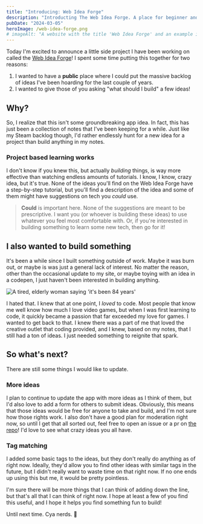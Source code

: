 ```yaml
---
title: "Introducing: Web Idea Forge"
description: "Introducting The Web Idea Forge. A place for beginner and experienced devs alike to find ideas or inspiration for their next project."
pubDate: "2024-03-05"
heroImage: /web-idea-forge.png
# imageAlt: "A website with the title 'Web Idea Forge' and an example idea that says 'Raycast for Windows'"
---
```


Today I'm excited to announce a little side project I have been working on called the [Web Idea Forge](https://webideaforge.vercel.app/)! I spent some time putting this together for two reasons:

1. I wanted to have a **public** place where I could put the massive backlog of ideas I've been hoarding for the last couple of years.
2. I wanted to give those of you asking "what should I build" a few ideas!

## Why?

So, I realize that this isn't some groundbreaking app idea. In fact, this has just been a collection of notes that I've been keeping for a while. Just like my Steam backlog though, I'd rather endlessly hunt for a new idea for a project than build anything in my notes.

### Project based learning works

I don't know if you knew this, but actually _building_ things, is way more effective than watching endless amounts of tutorials. I know, I know, crazy idea, but it's true. None of the ideas you'll find on the Web Idea Forge have a step-by-step tutorial, but you'll find a description of the idea and some of them might have suggestions on tech you _could_ use.

> **Could** is important here. None of the suggestions are meant to be prescriptive. I want you (or whoever is building these ideas) to use whatever you feel most comfortable with. Or, if you're interested in building something to learn some new tech, then go for it!

## I also wanted to build something

It's been a while since I built something outside of work. Maybe it was burn out, or maybe is was just a general lack of interest. No matter the reason, other than the occasional update to my site, or maybe toying with an idea in a codepen, I just haven't been interested in building anything.

<img src="https://media3.giphy.com/media/xUanPliWDp9Pq/giphy.gif" alt="A tired, elderly woman saying 'it's been 84 years'" class="small-img"/>

I hated that. I knew that at one point, I _loved_ to code. Most people that know me well know how much I love video games, but when I was first learning to code, it quickly became a passion that far exceeded my love for games. I wanted to get back to that. I knew there was a part of me that loved the creative outlet that coding provided, and I knew, based on my notes, that I still had a ton of ideas. I just needed something to reignite that spark.

## So what's next?

There are still some things I would like to update.

### More ideas

I plan to continue to update the app with more ideas as I think of them, but I'd also love to add a form for others to submit ideas. Obviously, this means that those ideas would be free for anyone to take and build, and I'm not sure how those rights work. I also don't have a good plan for moderation right now, so until I get that all sorted out, feel free to open an issue or a pr on [the repo](https://github.com/Roninii/web-idea-forge)! I'd love to see what crazy ideas you all have.

### Tag matching

I added some basic tags to the ideas, but they don't really do anything as of right now. Ideally, they'd allow you to find other ideas with similar tags in the future, but I didn't really want to waste time on that right now. If no one ends up using this but me, it would be pretty pointless.

I'm sure there will be more things that I can think of adding down the line, but that's all that I can think of right now. I hope at least a few of you find this useful, and I hope it helps you find something fun to build!

Until next time. Cya nerds. 👋

